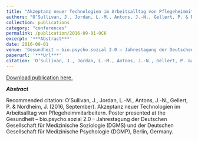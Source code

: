 ```yaml
---
title: "Akzeptanz neuer Technologien im Arbeitsalltag von Pflegeheimmitarbeitern"
authors: "O’Sullivan, J., Jordan, L.-M., Antons, J.-N., Gellert, P. & Nordheim, J."
collection: publications
category: "conferences"
permalink: /publication/2016-09-01-OC6
excerpt: '***Abstract***'
date: 2016-09-01
venue: 'Gesundheit – bio.psycho.sozial 2.0 – Jahrestagung der Deutschen Gesellschaft für Medizinische Soziologie (DGMS) und der Deutschen Gesellschaft für Medizinische Psychologie (DGMP)'
paperurl: '***Url***'
citation: 'O’Sullivan, J., Jordan, L.-M., Antons, J.-N., Gellert, P. &amp; Nordheim, J. (2016, September). Akzeptanz neuer Technologien im Arbeitsalltag von Pflegeheimmitarbeitern. Poster presented at the Gesundheit – bio.psycho.sozial 2.0 – Jahrestagung der Deutschen Gesellschaft für Medizinische Soziologie (DGMS) und der Deutschen Gesellschaft für Medizinische Psychologie (DGMP), Berlin, Germany.'
---
```


<a href='***Url***'>Download publication here.</a>

***Abstract***

Recommended citation: O’Sullivan, J., Jordan, L.-M., Antons, J.-N., Gellert, P. & Nordheim, J. (2016, September). Akzeptanz neuer Technologien im Arbeitsalltag von Pflegeheimmitarbeitern. Poster presented at the Gesundheit – bio.psycho.sozial 2.0 – Jahrestagung der Deutschen Gesellschaft für Medizinische Soziologie (DGMS) und der Deutschen Gesellschaft für Medizinische Psychologie (DGMP), Berlin, Germany.